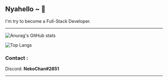 ## Nyahello ~ 🌸

I'm try to become a Full-Stack Developer.

---

![Anurag's GitHub stats](https://github-readme-stats.vercel.app/api?username=NekoChanTaiwan&bg_color=30,BF3150,FF9D93&title_color=fff&text_color=fff&hide_border=true&count_private=true)

![Top Langs](https://github-readme-stats.vercel.app/api/top-langs/?username=NekoChanTaiwan&layout=compact&bg_color=30,BF3150,FF9D93&title_color=fff&text_color=fff&show_icons=true&hide_border=true)

### Contact :
Discord: <b>NekoChan#2851</b>

---
